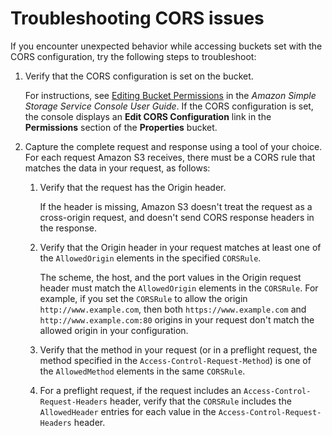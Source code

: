 # Troubleshooting CORS issues<a name="cors-troubleshooting"></a>

If you encounter unexpected behavior while accessing buckets set with the CORS configuration, try the following steps to troubleshoot:

1. Verify that the CORS configuration is set on the bucket\. 

   For instructions, see [Editing Bucket Permissions](https://docs.aws.amazon.com/AmazonS3/latest/user-guide/EditingBucketPermissions.html) in the *Amazon Simple Storage Service Console User Guide*\. If the CORS configuration is set, the console displays an **Edit CORS Configuration** link in the **Permissions** section of the **Properties** bucket\.

1. Capture the complete request and response using a tool of your choice\. For each request Amazon S3 receives, there must be a CORS rule that matches the data in your request, as follows:

   1. Verify that the request has the Origin header\. 

      If the header is missing, Amazon S3 doesn't treat the request as a cross\-origin request, and doesn't send CORS response headers in the response\.

   1. Verify that the Origin header in your request matches at least one of the `AllowedOrigin` elements in the specified `CORSRule`\. 

      The scheme, the host, and the port values in the Origin request header must match the `AllowedOrigin` elements in the `CORSRule`\. For example, if you set the `CORSRule` to allow the origin `http://www.example.com`, then both `https://www.example.com` and `http://www.example.com:80` origins in your request don't match the allowed origin in your configuration\.

   1.  Verify that the method in your request \(or in a preflight request, the method specified in the `Access-Control-Request-Method`\) is one of the `AllowedMethod` elements in the same `CORSRule`\. 

   1. For a preflight request, if the request includes an `Access-Control-Request-Headers` header, verify that the `CORSRule` includes the `AllowedHeader` entries for each value in the `Access-Control-Request-Headers` header\. 